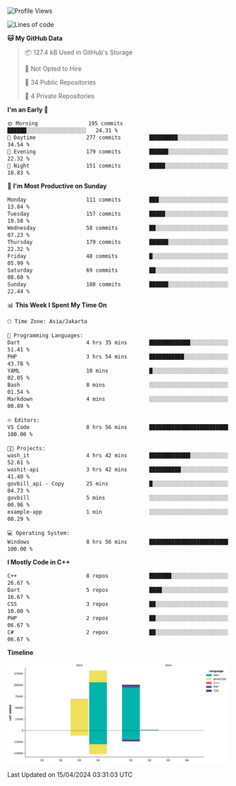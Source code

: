 <!--START_SECTION:waka-->
![Profile Views](http://img.shields.io/badge/Profile%20Views-42-blue)

![Lines of code](https://img.shields.io/badge/From%20Hello%20World%20I%27ve%20Written-301.4%20thousand%20lines%20of%20code-blue)

**🐱 My GitHub Data** 

> 📦 127.4 kB Used in GitHub's Storage 
 > 
> 🚫 Not Opted to Hire
 > 
> 📜 34 Public Repositories 
 > 
> 🔑 4 Private Repositories 
 > 
**I'm an Early 🐤** 

```text
🌞 Morning                195 commits         ██████░░░░░░░░░░░░░░░░░░░   24.31 % 
🌆 Daytime                277 commits         █████████░░░░░░░░░░░░░░░░   34.54 % 
🌃 Evening                179 commits         ██████░░░░░░░░░░░░░░░░░░░   22.32 % 
🌙 Night                  151 commits         █████░░░░░░░░░░░░░░░░░░░░   18.83 % 
```
📅 **I'm Most Productive on Sunday** 

```text
Monday                   111 commits         ███░░░░░░░░░░░░░░░░░░░░░░   13.84 % 
Tuesday                  157 commits         █████░░░░░░░░░░░░░░░░░░░░   19.58 % 
Wednesday                58 commits          ██░░░░░░░░░░░░░░░░░░░░░░░   07.23 % 
Thursday                 179 commits         ██████░░░░░░░░░░░░░░░░░░░   22.32 % 
Friday                   48 commits          █░░░░░░░░░░░░░░░░░░░░░░░░   05.99 % 
Saturday                 69 commits          ██░░░░░░░░░░░░░░░░░░░░░░░   08.60 % 
Sunday                   180 commits         ██████░░░░░░░░░░░░░░░░░░░   22.44 % 
```


📊 **This Week I Spent My Time On** 

```text
🕑︎ Time Zone: Asia/Jakarta

💬 Programming Languages: 
Dart                     4 hrs 35 mins       █████████████░░░░░░░░░░░░   51.41 % 
PHP                      3 hrs 54 mins       ███████████░░░░░░░░░░░░░░   43.78 % 
YAML                     10 mins             █░░░░░░░░░░░░░░░░░░░░░░░░   02.05 % 
Bash                     8 mins              ░░░░░░░░░░░░░░░░░░░░░░░░░   01.54 % 
Markdown                 4 mins              ░░░░░░░░░░░░░░░░░░░░░░░░░   00.89 % 

🔥 Editors: 
VS Code                  8 hrs 56 mins       █████████████████████████   100.00 % 

🐱‍💻 Projects: 
wash_it                  4 hrs 42 mins       █████████████░░░░░░░░░░░░   52.61 % 
washit-api               3 hrs 42 mins       ██████████░░░░░░░░░░░░░░░   41.40 % 
govbill_api - Copy       25 mins             █░░░░░░░░░░░░░░░░░░░░░░░░   04.73 % 
govbill                  5 mins              ░░░░░░░░░░░░░░░░░░░░░░░░░   00.96 % 
example-app              1 min               ░░░░░░░░░░░░░░░░░░░░░░░░░   00.29 % 

💻 Operating System: 
Windows                  8 hrs 56 mins       █████████████████████████   100.00 % 
```

**I Mostly Code in C++** 

```text
C++                      8 repos             ███████░░░░░░░░░░░░░░░░░░   26.67 % 
Dart                     5 repos             ████░░░░░░░░░░░░░░░░░░░░░   16.67 % 
CSS                      3 repos             ██░░░░░░░░░░░░░░░░░░░░░░░   10.00 % 
PHP                      2 repos             ██░░░░░░░░░░░░░░░░░░░░░░░   06.67 % 
C#                       2 repos             ██░░░░░░░░░░░░░░░░░░░░░░░   06.67 % 
```



**Timeline**

![Lines of Code chart](https://raw.githubusercontent.com/PradiptaAhmad/PradiptaAhmad/main/assets/bar_graph.png)


 Last Updated on 15/04/2024 03:31:03 UTC
<!--END_SECTION:waka-->
